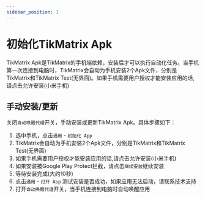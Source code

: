 ```yaml
---
sidebar_position: 1
---
```


# 初始化TikMatrix Apk

TikMatrix Apk是TikMatrix的手机端依赖，安装后才可以执行自动化任务。当手机第一次连接到电脑时，TikMatrix会自动为手机安装2个Apk文件，分别是TikMatrix和TikMatrix Test(无界面)。如果手机需要用户授权才能安装应用的话,请点击允许安装(小米手机)

## 手动安装/更新

关闭`自动唤醒代理`开关，手动安装或更新TikMatrix Apk。具体步骤如下：

1. 选中手机，点击`通用` - `初始化 App`
2. TikMatrix会自动为手机安装2个Apk文件，分别是TikMatrix和TikMatrix Test(无界面)
3. 如果手机需要用户授权才能安装应用的话,请点击允许安装(小米手机)
4. 如果安装被Google Play Protect拦截，请点击`继续安装`继续安装
5. 等待安装完成(大约10秒)
6. 点击`通用` - `打开 App` 测试安装是否成功，如果应用无法启动，请联系技术支持
7. 打开`自动唤醒代理`开关，当手机连接到电脑时自动唤醒应用
